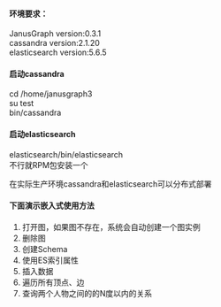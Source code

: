 #### 环境要求：
JanusGraph version:0.3.1  
cassandra version:2.1.20  
elasticsearch version:5.6.5

#### 启动cassandra
cd /home/janusgraph3  
su test  
bin/cassandra  

#### 启动elasticsearch
elasticsearch/bin/elasticsearch  
不行就RPM包安装一个  

在实际生产环境cassandra和elasticsearch可以分布式部署

#### 下面演示嵌入式使用方法
1. 打开图，如果图不存在，系统会自动创建一个图实例
2. 删除图
3. 创建Schema
4. 使用ES索引属性
5. 插入数据
6. 遍历所有顶点、边
7. 查询两个人物之间的的N度以内的关系